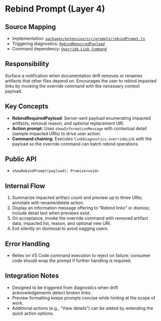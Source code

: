 # Rebind Prompt (Layer 4)

## Source Mapping
- Implementation: [`packages/extension/src/prompts/rebindPrompt.ts`](../../../packages/extension/src/prompts/rebindPrompt.ts)
- Triggering diagnostics: [`RebindRequiredPayload`](../../../packages/shared/src/contracts/diagnostics.ts)
- Command dependency: [`Override Link Command`](../extension-commands/overrideLink.mdmd.md)

## Responsibility
Surface a notification when documentation drift removes or renames artifacts that other files depend on. Encourages the user to rebind impacted links by invoking the override command with the necessary context payload.

## Key Concepts
- **RebindRequiredPayload**: Server-sent payload enumerating impacted artifacts, removal reason, and optional replacement URI.
- **Action prompt**: Uses `showInformationMessage` with contextual detail (sample impacted URIs) to drive user action.
- **Command chaining**: Executes `linkDiagnostics.overrideLink` with the payload so the override command can batch rebind operations.

## Public API
- `showRebindPrompt(payload): Promise<void>`

## Internal Flow
1. Summarize impacted artifact count and preview up to three URIs; annotate with rename/delete action.
2. Display an information message offering to “Rebind links” or dismiss; include detail text when previews exist.
3. On acceptance, invoke the override command with removed artifact data, impacted list, reason, and optional new URI.
4. Exit silently on dismissal to avoid nagging users.

## Error Handling
- Relies on VS Code command execution to reject on failure; consumer code should wrap the prompt if further handling is required.

## Integration Notes
- Designed to be triggered from diagnostics when drift acknowledgements detect broken links.
- Preview formatting keeps prompts concise while hinting at the scope of work.
- Additional actions (e.g., “View details”) can be added by extending the quick action options.
